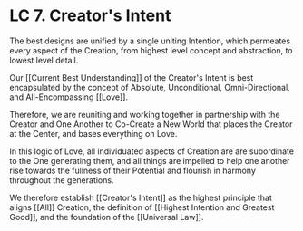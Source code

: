 # LC 7. Creator's Intent

The best designs are unified by a single uniting Intention, which permeates every aspect of the Creation, from highest level concept and abstraction, to lowest level detail. 

Our [[Current Best Understanding]] of the Creator's Intent is best encapsulated by the concept of Absolute, Unconditional, Omni-Directional, and All-Encompassing [[Love]]. 

Therefore, we are reuniting and working together in partnership with the Creator and One Another to Co-Create a New World that places the Creator at the Center, and bases everything on Love. 

In this logic of Love, all individuated aspects of Creation are are subordinate to the One generating them, and all things are impelled to help one another rise towards the fullness of their Potential and flourish in harmony throughout the generations. 

We therefore establish [[Creator's Intent]] as the highest principle that aligns [[All]] Creation, the definition of [[Highest Intention and Greatest Good]], and the foundation of the [[Universal Law]]. 